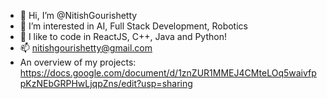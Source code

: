 - 👋 Hi, I’m @NitishGourishetty
- 👀 I’m interested in AI, Full Stack Development, Robotics
- 💞️ I like to code in ReactJS, C++, Java and Python!
- 📫 nitishgourishetty@gmail.com
- An overview of my projects: https://docs.google.com/document/d/1znZUR1MMEJ4CMteLOq5waivfppKzNEbGRPHwLjqpZns/edit?usp=sharing
<!---
NitishGourishetty/NitishGourishetty is a ✨ special ✨ repository because its `README.md` (this file) appears on your GitHub profile.
You can click the Preview link to take a look at your changes.
--->
